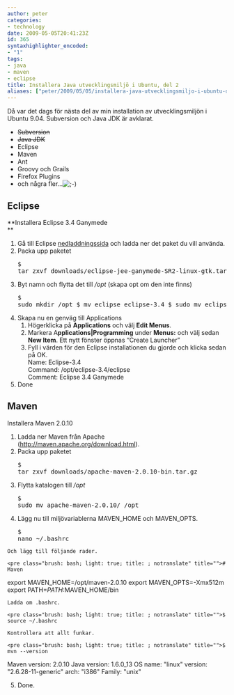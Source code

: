 ```yaml
---
author: peter
categories:
- technology
date: 2009-05-05T20:41:23Z
id: 365
syntaxhighlighter_encoded:
- "1"
tags:
- java 
- maven 
- eclipse
title: Installera Java utvecklingsmiljö i Ubuntu, del 2
aliases: ["peter/2009/05/05/installera-java-utvecklingsmiljo-i-ubuntu-del-2/"]
---
```


Då var det dags för nästa del av min installation av utvecklingsmiljön i Ubuntu 9.04. Subversion och Java JDK är avklarat.

  * <span style="text-decoration: line-through">Subversion</span>
  * <span style="text-decoration: line-through">Java JDK</span>
  * Eclipse
  * Maven
  * Ant
  * Groovy och Grails
  * Firefox Plugins
  * och några fler…<img class="wp-smiley" src="../wp-includes/images/smilies/icon_wink.gif" alt=";-)" /> 

## Eclipse

**Installera Eclipse 3.4 Ganymede  
** 

  1. Gå till Eclipse [nedladdningssida](http://www.eclipse.org/downloads/) och ladda ner det paket du vill använda.
  2. Packa upp paketet <pre class="brush: bash; light: true; title: ; notranslate" title="">$ tar zxvf downloads/eclipse-jee-ganymede-SR2-linux-gtk.tar.gz
</pre>

  3. Byt namn och flytta det till _/opt_ (skapa opt om den inte finns) <pre class="brush: bash; light: true; title: ; notranslate" title="">$ sudo mkdir /opt
$ mv eclipse eclipse-3.4
$ sudo mv eclipse-3.4 /opt
</pre>

  4. Skapa nu en genväg till Applications 
      1. Högerklicka på **Applications** och välj **Edit Menus**.
      2. Markera A**pplications|Programming** under **Menus:** och välj sedan **New Item**. Ett nytt fönster öppnas “Create Launcher”
      3. Fyll i värden för den Eclipse installationen du gjorde och klicka sedan på OK.  
        Name: Eclipse-3.4  
        Command: /opt/eclipse-3.4/eclipse  
        Comment: Eclipse 3.4 Ganymede
  5. Done

## Maven

Installera Maven 2.0.10

  1. Ladda ner Maven från Apache (<http://maven.apache.org/download.html>).
  2. Packa upp paketet <pre class="brush: bash; light: true; title: ; notranslate" title="">$ tar zxvf downloads/apache-maven-2.0.10-bin.tar.gz
</pre>

  3. Flytta katalogen till _/opt_ <pre class="brush: bash; light: true; title: ; notranslate" title="">$ sudo mv apache-maven-2.0.10/ /opt
</pre>

  4. Lägg nu till miljövariablerna MAVEN\_HOME och MAVEN\_OPTS. <pre class="brush: bash; light: true; title: ; notranslate" title="">$ nano ~/.bashrc
</pre>
    
    Och lägg till följande rader.
    
    <pre class="brush: bash; light: true; title: ; notranslate" title=""># Maven
export MAVEN_HOME=/opt/maven-2.0.10
export MAVEN_OPTS=-Xmx512m
export PATH=$PATH:$MAVEN_HOME/bin
</pre>
    
    Ladda om .bashrc.
    
    <pre class="brush: bash; light: true; title: ; notranslate" title="">$ source ~/.bashrc
</pre>
    
    Kontrollera att allt funkar.
    
    <pre class="brush: bash; light: true; title: ; notranslate" title="">$ mvn --version
Maven version: 2.0.10
Java version: 1.6.0_13
OS name: "linux" version: "2.6.28-11-generic" arch: "i386" Family: "unix"
</pre>

  5. Done.
